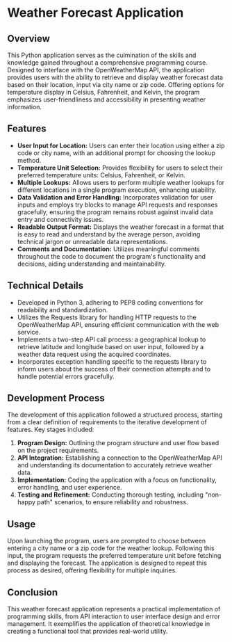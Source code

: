 # Weather Forecast Application

## Overview
This Python application serves as the culmination of the skills and knowledge gained throughout a comprehensive programming course. Designed to interface with the OpenWeatherMap API, the application provides users with the ability to retrieve and display weather forecast data based on their location, input via city name or zip code. Offering options for temperature display in Celsius, Fahrenheit, and Kelvin, the program emphasizes user-friendliness and accessibility in presenting weather information.

## Features
- **User Input for Location:** Users can enter their location using either a zip code or city name, with an additional prompt for choosing the lookup method.
- **Temperature Unit Selection:** Provides flexibility for users to select their preferred temperature units: Celsius, Fahrenheit, or Kelvin.
- **Multiple Lookups:** Allows users to perform multiple weather lookups for different locations in a single program execution, enhancing usability.
- **Data Validation and Error Handling:** Incorporates validation for user inputs and employs try blocks to manage API requests and responses gracefully, ensuring the program remains robust against invalid data entry and connectivity issues.
- **Readable Output Format:** Displays the weather forecast in a format that is easy to read and understand by the average person, avoiding technical jargon or unreadable data representations.
- **Comments and Documentation:** Utilizes meaningful comments throughout the code to document the program's functionality and decisions, aiding understanding and maintainability.

## Technical Details
- Developed in Python 3, adhering to PEP8 coding conventions for readability and standardization.
- Utilizes the Requests library for handling HTTP requests to the OpenWeatherMap API, ensuring efficient communication with the web service.
- Implements a two-step API call process: a geographical lookup to retrieve latitude and longitude based on user input, followed by a weather data request using the acquired coordinates.
- Incorporates exception handling specific to the requests library to inform users about the success of their connection attempts and to handle potential errors gracefully.

## Development Process
The development of this application followed a structured process, starting from a clear definition of requirements to the iterative development of features. Key stages included:
1. **Program Design:** Outlining the program structure and user flow based on the project requirements.
2. **API Integration:** Establishing a connection to the OpenWeatherMap API and understanding its documentation to accurately retrieve weather data.
3. **Implementation:** Coding the application with a focus on functionality, error handling, and user experience.
4. **Testing and Refinement:** Conducting thorough testing, including "non-happy path" scenarios, to ensure reliability and robustness.

## Usage
Upon launching the program, users are prompted to choose between entering a city name or a zip code for the weather lookup. Following this input, the program requests the preferred temperature unit before fetching and displaying the forecast. The application is designed to repeat this process as desired, offering flexibility for multiple inquiries.

## Conclusion
This weather forecast application represents a practical implementation of programming skills, from API interaction to user interface design and error management. It exemplifies the application of theoretical knowledge in creating a functional tool that provides real-world utility.
